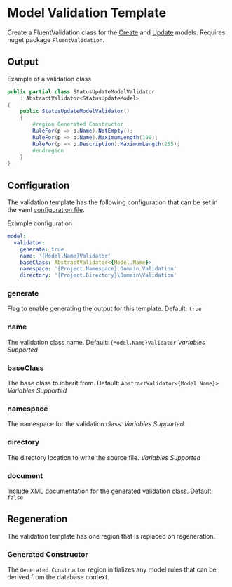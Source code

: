 # Model Validation Template

Create a FluentValidation class for the [Create](create.md) and [Update](update.md) models.  Requires nuget package `FluentValidation`.

## Output

Example of a validation class

```C#
public partial class StatusUpdateModelValidator
    : AbstractValidator<StatusUpdateModel>
{
    public StatusUpdateModelValidator()
    {
        #region Generated Constructor
        RuleFor(p => p.Name).NotEmpty();
        RuleFor(p => p.Name).MaximumLength(100);
        RuleFor(p => p.Description).MaximumLength(255);
        #endregion
    }
}
```

## Configuration

The validation template has the following configuration that can be set in the yaml [configuration file](../configuration.md).

Example configuration

```YAML
model:
  validator:
    generate: true
    name: '{Model.Name}Validator'
    baseClass: AbstractValidator<{Model.Name}>
    namespace: '{Project.Namespace}.Domain.Validation'
    directory: '{Project.Directory}\Domain\Validation'
```

### generate

Flag to enable generating the output for this template.  Default: `true`

### name

The validation class name. Default: `{Model.Name}Validator`  *Variables Supported*

### baseClass

The base class to inherit from. Default: `AbstractValidator<{Model.Name}>`  *Variables Supported*

### namespace

The namespace for the validation class. *Variables Supported*

### directory

The directory location to write the source file. *Variables Supported*

### document

Include XML documentation for the generated validation class.  Default: `false`

## Regeneration

The validation template has one region that is replaced on regeneration.

### Generated Constructor

The `Generated Constructor` region initializes any model rules that can be derived from the database context.